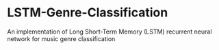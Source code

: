 # LSTM-Genre-Classification
An implementation of Long Short-Term Memory (LSTM) recurrent neural network for music genre classification
